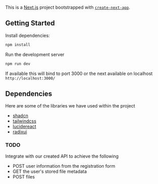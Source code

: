 This is a [Next.js](https://nextjs.org) project bootstrapped with [`create-next-app`](https://nextjs.org/docs/app/api-reference/cli/create-next-app).

## Getting Started

Install dependencies:

```bash
npm install
```

Run the development server

```bash
npm run dev
```

If available this will bind to port 3000 or the next available on localhost
`http://localhost:3000/`

## Dependencies

Here are some of the libraries we have used within the project

- [shadcn](https://ui.shadcn.com/)
- [tailwindcss](https://tailwindcss.com/)
- [lucidereact](https://lucide.dev/guide/packages/lucide-react)
- [radixui](https://www.radix-ui.com/)


### TODO

Integrate with our created API to achieve the following
- POST user information from the registration form
- GET the user's stored file metadata
- POST files
